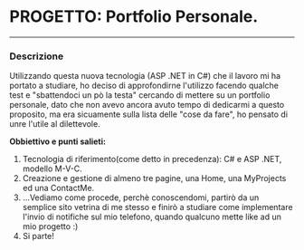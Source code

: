 # PROGETTO: Portfolio Personale.
---

### **Descrizione**
Utilizzando questa nuova tecnologia (ASP .NET in C#) che il lavoro mi ha portato a studiare, ho deciso di approfondirne l'utilizzo
facendo qualche test e "sbattendoci un pò la testa" cercando di mettere su un portfolio personale, dato che non avevo ancora avuto tempo di dedicarmi a
questo proposito, ma era sicuamente sulla lista delle "cose da fare", ho pensato di unre l'utile al dilettevole.


**Obbiettivo e punti salieti:**

1. Tecnologia di riferimento(come detto in precedenza): C# e ASP .NET, modello M-V-C.
2. Creazione e gestione di almeno tre pagine, una Home, una MyProjects ed una ContactMe.
3. ...Vediamo come procede, perchè conoscendomi, partirò da un semplice sito vetrina di me stesso e finirò a studiare come implementare l'invio di notifiche sul mio telefono, quando qualcuno mette like ad un mio progetto :)
4. Si parte!
   
   
